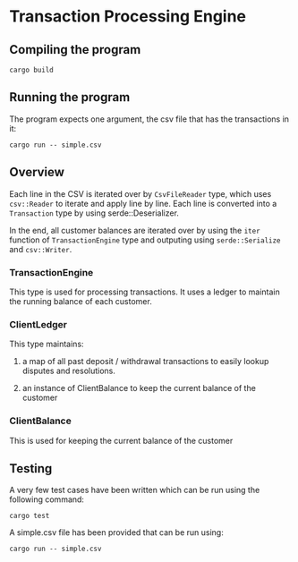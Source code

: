 # Transaction Processing Engine

## Compiling the program

```
cargo build
```

## Running the program

The program expects one argument, the csv file that has the transactions in it:

```
cargo run -- simple.csv
```
## Overview

Each line in the CSV is iterated over by `CsvFileReader` type, which uses `csv::Reader` 
to iterate and apply line by line. Each line is converted into a `Transaction` type 
by using serde::Deserializer.

In the end, all customer balances are iterated over by using the `iter` function of 
`TransactionEngine` type and outputing using `serde::Serialize` and `csv::Writer`.

### TransactionEngine

This type is used for processing transactions. It uses a ledger to maintain the running
balance of each customer.

### ClientLedger

This type maintains:

1) a map of all past deposit / withdrawal transactions to easily lookup 
disputes and resolutions.

2) an instance of ClientBalance to keep the current balance of the customer

### ClientBalance

This is used for keeping the current balance of the customer

## Testing

A very few test cases have been written which can be run using the following command:

```
cargo test
```

A simple.csv file has been provided that can be run using:

```
cargo run -- simple.csv
```